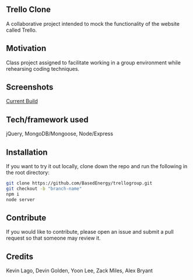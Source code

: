## Trello Clone
A collaborative project intended to mock the functionality of the website called Trello.

## Motivation
Class project assigned to facilitate working in a group environment while rehearsing coding techniques.
 
## Screenshots
[Current Build](public/assets/trello-screenshot.png)

## Tech/framework used
jQuery, MongoDB/Mongoose, Node/Express

## Installation
If you want to try it out locally, clone down the repo and run the following in the root directory:
```sh
git clone https://github.com/BasedEnergy/trellogroup.git
git checkout -b "branch-name"
npm i
node server
```

## Contribute
If you would like to contribute, please open an issue and submit a pull request so that someone may review it. 

## Credits
Kevin Lago,
Devin Golden,
Yoon Lee,
Zack Miles,
Alex Bryant
